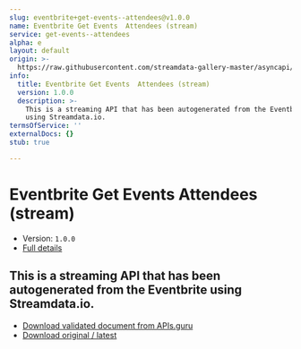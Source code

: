 ```yaml
---
slug: eventbrite+get-events--attendees@v1.0.0
name: Eventbrite Get Events  Attendees (stream)
service: get-events--attendees
alpha: e
layout: default
origin: >-
  https://raw.githubusercontent.com/streamdata-gallery-master/asyncapi/master/_listings/eventbrite/eventbrite-get-events--attendees-stream-async.md
info:
  title: Eventbrite Get Events  Attendees (stream)
  version: 1.0.0
  description: >-
    This is a streaming API that has been autogenerated from the Eventbrite
    using Streamdata.io.
termsOfService: ''
externalDocs: {}
stub: true

---
```

# Eventbrite Get Events  Attendees (stream)

* Version: `1.0.0`
* [Full details](../html/eventbrite+get-events--attendees@v1.0.0.html)



## This is a streaming API that has been autogenerated from the Eventbrite using Streamdata.io.



* [Download validated document from APIs.guru](https://raw.githubusercontent.com/APIs-guru/asyncapi-directory/master/docs/APIs/eventbrite%2Bget-events--attendees%40v1.0.0.yaml)
* [Download original / latest](https://raw.githubusercontent.com/streamdata-gallery-master/asyncapi/master/_listings/eventbrite/eventbrite-get-events--attendees-stream-async.md)

<script type="application/ld+json">
{
  "@context": "http://schema.org/",
  "@type": "WebAPI",
  "description": "This is a streaming API that has been autogenerated from the Eventbrite using Streamdata.io.",
  "documentation": "",

  "name": "Eventbrite Get Events  Attendees (stream)"
}
</script>
